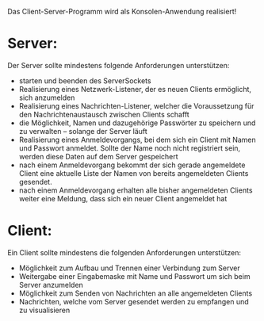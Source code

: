 Das Client-Server-Programm wird als Konsolen-Anwendung realisiert!

# Server:
Der Server sollte mindestens folgende Anforderungen unterstützen:
- starten und beenden des ServerSockets
- Realisierung eines Netzwerk-Listener, der es neuen Clients ermöglicht, sich anzumelden
- Realisierung eines Nachrichten-Listener, welcher die Voraussetzung für den Nachrichtenaustausch zwischen Clients schafft
- die Möglichkeit, Namen und dazugehörige Passwörter zu speichern und zu verwalten – solange der Server läuft
- Realisierung eines Anmeldevorgangs, bei dem sich ein Client mit Namen und Passwort anmeldet. Sollte der Name noch nicht registriert sein, werden diese Daten auf dem Server gespeichert
- nach einem Anmeldevorgang bekommt der sich gerade angemeldete Client eine aktuelle Liste der Namen von bereits angemeldeten Clients gesendet.
- nach einem Anmeldevorgang erhalten alle bisher angemeldeten Clients weiter eine Meldung, dass sich ein neuer Client angemeldet hat
 
# Client:
Ein Client sollte mindestens die folgenden Anforderungen unterstützen:
- Möglichkeit zum Aufbau und Trennen einer Verbindung zum Server 
- Weitergabe einer Eingabemaske mit Name und Passwort um sich beim Server anzumelden
- Möglichkeit zum Senden von Nachrichten an alle angemeldeten Clients 
- Nachrichten, welche vom Server gesendet werden zu empfangen und zu visualisieren
